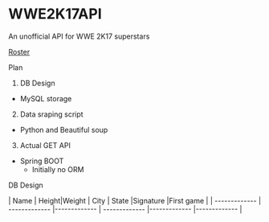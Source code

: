 # WWE2K17API
An unofficial API for WWE 2K17 superstars

[Roster](https://www.thesmackdownhotel.com/wwe2k17/roster/)

Plan

1. DB Design
  - MySQL storage
  
2. Data sraping script
  - Python and Beautiful soup
  
3. Actual GET API
  - Spring BOOT 
      - Initially no ORM


DB Design


| Name          | Height|Weight | City         | State         |Signature     |First game    |
| ------------- | ------------- |------------- | ------------- |------------- |------------- |





